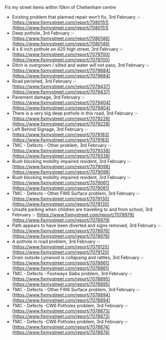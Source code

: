 Fix my street items within 10km of Cheltenham centre

<!-- fix_marker starts -->

- Existing problem that planned repair won’t fix, 3rd February :- [https://www.fixmystreet.com/report/7080151](https://www.fixmystreet.com/report/7080151)
- Deep pothole, 3rd February :- [https://www.fixmystreet.com/report/7080146](https://www.fixmystreet.com/report/7080146)
- 8 x 6 inch pothole on 420 high street, 3rd February :- [https://www.fixmystreet.com/report/7079700](https://www.fixmystreet.com/report/7079700)
- Ditch is overgrown / silted and water will not pass, 3rd February :- [https://www.fixmystreet.com/report/7079684](https://www.fixmystreet.com/report/7079684)
- Road perished, 3rd February :- [https://www.fixmystreet.com/report/7079437](https://www.fixmystreet.com/report/7079437)
- Pavement damage, 3rd February :- [https://www.fixmystreet.com/report/7079404](https://www.fixmystreet.com/report/7079404)
- There is a very big deep pothole in this road, 3rd February :- [https://www.fixmystreet.com/report/7079228](https://www.fixmystreet.com/report/7079228)
- Left Behind Signage, 3rd February :- [https://www.fixmystreet.com/report/7079183](https://www.fixmystreet.com/report/7079183)
- TMC - Defects - Other problem, 3rd February :- [https://www.fixmystreet.com/report/7079338](https://www.fixmystreet.com/report/7079338)
- Bush blocking mobility impaired resident, 3rd February :- [https://www.fixmystreet.com/report/7079098](https://www.fixmystreet.com/report/7079098)
- Bush blocking mobility impaired resident, 3rd February :- [https://www.fixmystreet.com/report/7079061](https://www.fixmystreet.com/report/7079061)
- TMC - Defects - Other FW6  Surface problem, 3rd February :- [https://www.fixmystreet.com/report/7079130](https://www.fixmystreet.com/report/7079130)
- Unsafe parking when children are travelling to and from school, 3rd February :- [https://www.fixmystreet.com/report/7078979](https://www.fixmystreet.com/report/7078979)
- Path appears to have been diverted and signs removed, 3rd February :- [https://www.fixmystreet.com/report/7078976](https://www.fixmystreet.com/report/7078976)
- A pothole in road problem, 3rd February :- [https://www.fixmystreet.com/report/7079120](https://www.fixmystreet.com/report/7079120)
- Drain outside Lynwood is collapsing and rattles, 3rd February :- [https://www.fixmystreet.com/report/7078861](https://www.fixmystreet.com/report/7078861)
- TMC - Defects - Footways Slabs problem, 3rd February :- [https://www.fixmystreet.com/report/7078895](https://www.fixmystreet.com/report/7078895)
- TMC - Defects - Other FW6  Surface problem, 3rd February :- [https://www.fixmystreet.com/report/7078894](https://www.fixmystreet.com/report/7078894)
- TMC - Defects -CW6 Potholes  problem, 3rd February :- [https://www.fixmystreet.com/report/7078873](https://www.fixmystreet.com/report/7078873)
- TMC - Defects -CW6 Potholes  problem, 3rd February :- [https://www.fixmystreet.com/report/7078874](https://www.fixmystreet.com/report/7078874)

<!-- fix_marker ends -->